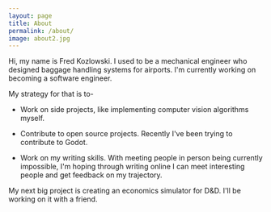 ```yaml
---
layout: page
title: About
permalink: /about/
image: about2.jpg
---
```


Hi, my name is Fred Kozlowski. I used to be a mechanical engineer who designed baggage handling systems for airports. I'm currently working on becoming a software engineer. 

My strategy for that is to-

* Work on side projects, like implementing computer vision algorithms myself.

* Contribute to open source projects. Recently I've been trying to contribute to Godot.

* Work on my writing skills. With meeting people in person being currently impossible, I'm hoping through writing online I can meet interesting people and get feedback on my trajectory.

My next big project is creating an economics simulator for D&D. I'll be working on it with a friend.
